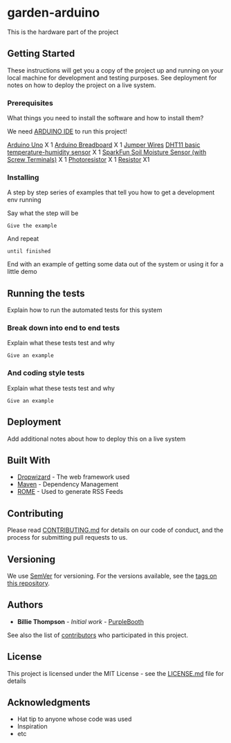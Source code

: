 # garden-arduino

This is the hardware part of the project

## Getting Started

These instructions will get you a copy of the project up and running on your local machine for development and testing purposes. See deployment for notes on how to deploy the project on a live system.

### Prerequisites

What things you need to install the software and how to install them?

We need [ARDUINO IDE](https://www.arduino.cc/en/Main/Software) to run this project!

[Arduino Uno](https://store.arduino.cc/arduino-uno-rev3) X 1
[Arduino Breadboard](https://www.aliexpress.com/item/Breadboard-830-Point-Solderless-PCB-Bread-Board-MB-102-MB102-Test-Develop-DIY/32701019904.html?ws_ab_test=searchweb0_0,searchweb201602_1_10065_10068_10890_319_10546_317_10548_5730311_10696_453_10084_454_10083_5729211_10618_10304_10307_10820_538_537_536_10059_10884_10887_100031_321_322_10103-10890,searchweb201603_51,ppcSwitch_0&algo_expid=f3dfb35e-6714-47a9-af26-ce3cb0fbdd22-1&algo_pvid=f3dfb35e-6714-47a9-af26-ce3cb0fbdd22) X 1
[Jumper Wires](https://www.sparkfun.com/products/11026) 
[DHT11 basic temperature-humidity sensor](https://www.adafruit.com/product/386) X 1
[SparkFun Soil Moisture Sensor (with Screw Terminals)](https://www.sparkfun.com/products/13637) X 1
[Photoresistor](https://www.aliexpress.com/item/20PCS-x-5528-Light-Dependent-Resistor-LDR-5MM-Photoresistor-wholesale-and-retail-Photoconductive-resistance-for-arduino/32623615207.html?ws_ab_test=searchweb0_0,searchweb201602_0_453_454_10618_536_10890_317_537_538_319_10059_10696_10084_100031_10083_10304_10546_10887_10307_321_10548_322_10065_10068_10103_10884_10820,searchweb201603_0,ppcSwitch_0&algo_pvid=018ab27b-caeb-4af9-a2ac-0abf0bfc76ee&algo_expid=018ab27b-caeb-4af9-a2ac-0abf0bfc76ee-0) X 1
[Resistor](https://www.aliexpress.com/item/Best-Price-100Pcs-Resistor-Pack-1k-ohm-1-4W-Carbon-Film-Resistors-Assorted-Kit-1K-Ohm/32809836331.html?ws_ab_test=searchweb0_0,searchweb201602_1_10065_10068_10890_319_10546_317_10548_5730311_10696_453_10084_454_10083_5729211_10618_10304_10307_10820_538_537_536_10059_10884_10887_100031_321_322_10103,searchweb201603_51,ppcSwitch_0&algo_expid=b7bf412b-86a3-4b93-8f99-82c179177173-15&algo_pvid=b7bf412b-86a3-4b93-8f99-82c179177173) X1


### Installing

A step by step series of examples that tell you how to get a development env running

Say what the step will be

```
Give the example
```

And repeat

```
until finished
```

End with an example of getting some data out of the system or using it for a little demo

## Running the tests

Explain how to run the automated tests for this system

### Break down into end to end tests

Explain what these tests test and why

```
Give an example
```

### And coding style tests

Explain what these tests test and why

```
Give an example
```

## Deployment

Add additional notes about how to deploy this on a live system

## Built With

* [Dropwizard](http://www.dropwizard.io/1.0.2/docs/) -  The web framework used
* [Maven](https://maven.apache.org/) - Dependency Management
* [ROME](https://rometools.github.io/rome/) - Used to generate RSS Feeds

## Contributing

Please read [CONTRIBUTING.md](https://gist.github.com/PurpleBooth/b24679402957c63ec426) for details on our code of conduct, and the process for submitting pull requests to us.

## Versioning

We use [SemVer](http://semver.org/) for versioning. For the versions available, see the [tags on this repository](https://github.com/your/project/tags). 

## Authors

* **Billie Thompson** - *Initial work* - [PurpleBooth](https://github.com/PurpleBooth)

See also the list of [contributors](https://github.com/your/project/contributors) who participated in this project.

## License

This project is licensed under the MIT License - see the [LICENSE.md](LICENSE.md) file for details

## Acknowledgments

* Hat tip to anyone whose code was used
* Inspiration
* etc
